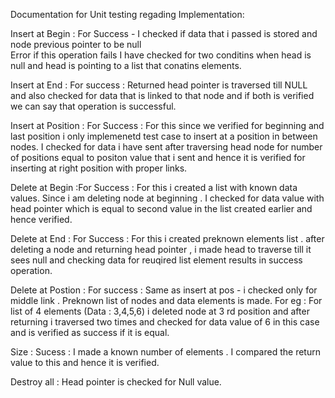 

Documentation for Unit testing regading Implementation:

Insert at Begin : For Success - I checked if data that i passed is stored and node previous pointer to be null 	
			Error if this operation fails
		I have checked for two conditins when head is null and head is pointing to a list that conatins elements.

Insert at End : For success : Returned head pointer is traversed till NULL and also checked for data that is linked to that node and
				if both is verified we can say that operation is successful.

Insert at Position : For Success : For this since we verified for beginning and last position i only implemenetd test case to insert at a 						position in between nodes.
				I checked for data i have sent after traversing head node for number of positions equal to positon value that 					i sent and hence it is verified for inserting at right position with proper links.


Delete at Begin :For Success : For this i created a list with known data values.  Since i am deleting node at beginning . I checked for data 					value with head pointer which is equal to second value in the list created earlier and hence verified.

Delete at End : For Success : For this i created preknown elements list . after deleting a node and returning head pointer , i made head to 				traverse till it sees null and checking data for reuqired list element results in success operation.

Delete at Postion :  For success : Same as insert at pos - i checked only for middle link .
				Preknown list of nodes and data elements is made. For eg : For list of 4 elements (Data : 3,4,5,6)
				i deleted node at 3 rd position and after returning i traversed two times and checked for data value of 				6 in this case and is verified as success if it is equal.

Size : Sucess : I made a known number of elements . I compared the return value to this  and hence it is verified.

Destroy all : Head pointer is checked for Null value.
